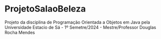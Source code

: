 # ProjetoSalaoBeleza
Projeto da disciplina de Programação Orientada a Objetos em Java pela Universidade Estacio de Sá - 1º Semetre/2024 - Mestre/Professor Douglas Rocha Mendes
